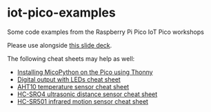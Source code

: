 # iot-pico-examples
Some code examples from the Raspberry Pi Pico IoT Pico workshops

Please use alongside [this slide deck](https://docs.google.com/presentation/d/1o550QJLtrpQvq0PkU_kU3j8pqurmD8ccVTEqrknRNHI/edit#slide=id.p1).

The following cheat sheets may help as well:

* [Installing MicoPython on the Pico using Thonny](https://github.com/mrichardson23/iot-pico-examples/blob/main/installing-micropython.md)
* [Digital output with LEDs cheat sheet](https://docs.google.com/document/d/1X_uqQgQevWDC7n_K7yaFXSD0cgVBVqaFeoez_-seHyg/edit#heading=h.wm69cc7lodn4)
* [AHT10 temperature sensor cheat sheet](https://docs.google.com/document/d/1MJtTKbrAfC01FncNN328Zc5H6f7RmKw8jfUF7VrEgPQ/edit#heading=h.1wq7pn4vwn3f)
* [HC-SRO4 ultrasonic distance sensor cheat sheet](https://docs.google.com/document/d/1gGukTre6PMMKBP7mp7E96CRS6yDueLMTpzDRLzV6RMg/edit#heading=h.e5cp67sl6zag)
* [HC-SR501 infrared motion sensor cheat sheet](https://docs.google.com/document/d/1HAkfcx73zyGLl7AGKLOVNFF_gDXmbWJXEAzB8lLwo9I/edit#)

